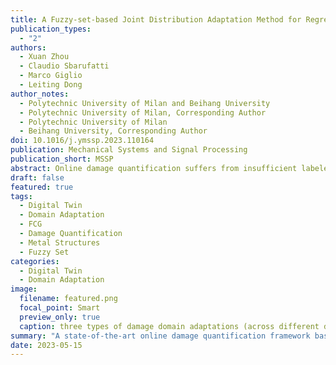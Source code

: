 ```yaml
---
title: A Fuzzy-set-based Joint Distribution Adaptation Method for Regression and its Application to Online Damage Quantification for Structural Digital Twin
publication_types:
  - "2"
authors:
  - Xuan Zhou
  - Claudio Sbarufatti
  - Marco Giglio
  - Leiting Dong
author_notes:
  - Polytechnic University of Milan and Beihang University
  - Polytechnic University of Milan, Corresponding Author
  - Polytechnic University of Milan
  - Beihang University, Corresponding Author
doi: 10.1016/j.ymssp.2023.110164
publication: Mechanical Systems and Signal Processing
publication_short: MSSP
abstract: Online damage quantification suffers from insufficient labeled data that weakens its accuracy. In this context, adopting the domain adaptation on historical labeled data from similar structures/damages or simulated digital twin data to assist the current diagnosis task would be beneficial. However, most domain adaptation methods are designed for classification and cannot efficiently address damage quantification, a regression problem with continuous real-valued labels. This study first proposes a novel domain adaptation method, the Online Fuzzy-set-based Joint Distribution Adaptation for Regression, to address this challenge. By converting the continuous real-valued labels to fuzzy class labels via fuzzy sets, the marginal and conditional distribution discrepancy are simultaneously measured to achieve the domain adaptation for the damage quantification task. Thanks to the superiority of the proposed method, a state-of-the-art online damage quantification framework based on domain adaptation is presented. Finally, the framework has been comprehensively demonstrated with a damaged helicopter panel, in which three types of damage domain adaptations (across different damage locations, across different damage types, and from simulation to experiment) are all conducted, proving the accuracy of damage quantification can be significantly improved in a realistic environment. It is expected that the proposed approach to be applied to the fleet-level digital twin considering the individual differences.
draft: false
featured: true
tags:
  - Digital Twin
  - Domain Adaptation
  - FCG
  - Damage Quantification
  - Metal Structures
  - Fuzzy Set
categories:
  - Digital Twin
  - Domain Adaptation
image:
  filename: featured.png
  focal_point: Smart
  preview_only: true
  caption: three types of damage domain adaptations (across different damage locations, across different damage types, and from simulation to experiment) are all conducted, proving the accuracy of damage quantification can be significantly improved in a realistic environment.
summary: "A state-of-the-art online damage quantification framework based on domain adaptation is presented, and comprehensively demonstrated with a damaged helicopter panel."
date: 2023-05-15
---
```

